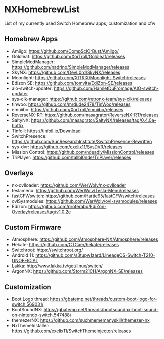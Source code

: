 # NXHomebrewList
List of my currently used Switch Homebrew apps, customization and cfw


## Homebrew Apps

* Amiigo: https://github.com/CompSciOrBust/Amiigo/ 
* Goldleaf: https://github.com/XorTroll/Goldleaf/releases
* SimpleModManager: https://github.com/nadrino/SimpleModManager/releases
* SkyNX: https://github.com/DevL0rd/SkyNX/releases
* Moonlight: https://github.com/XITRIX/Moonlight-Switch/releases
* Edizon SE: https://github.com/tomvita/EdiZon-SE/releases 
* aio-switch-updater: https://github.com/HamletDuFromage/AIO-switch-updater
* sys-clk-manager: https://github.com/retronx-team/sys-clk/releases
* tinwoo: https://github.com/mrdude2478/TinWoo/releases
* emuiibo: https://github.com/XorTroll/emuiibo/releases
* ReverseNX-RT: https://github.com/masagrator/ReverseNX-RT/releases
* SaltyNX: https://github.com/masagrator/SaltyNX/releases/tag/0.4.0a-hotfix
* Tinfoil: https://tinfoil.io/Download
* SwitchPresence: https://github.com/SunResearchInstitute/SwitchPresence-Rewritten
* sys-dvr: https://github.com/exelix11/SysDVR/releases
* Mission Control: https://github.com/ndeadly/MissionControl/releases
* TriPlayer: https://github.com/tallbl0nde/TriPlayer/releases

## Overlays

* nx-ovlloader: https://github.com/WerWolv/nx-ovlloader
* teslamenu: https://github.com/WerWolv/Tesla-Menu/releases
* fastCFWswitch: https://github.com/Hartie95/fastCFWswitch/releases
* ovlSysmodules: https://github.com/WerWolv/ovl-sysmodules/releases
* Edizon: https://github.com/proferabg/EdiZon-Overlay/releases/tag/v1.0.2c

## Custom Firmware

* Atmosphere: https://github.com/Atmosphere-NX/Atmosphere/releases
* Hekate: https://github.com/CTCaer/hekate/releases
* Switchroot: https://switchroot.org/
* Android 11: https://github.com/s3tupw1zard/LineageOS-Switch-T210-UNOFFICIAL
* Lakka: http://www.lakka.tv/get/linux/switch/
* ArgonNX: https://github.com/Storm21CH/ArgonNX-SE/releases


## Customization

* Boot Logo thread: https://gbatemp.net/threads/custom-boot-logo-for-switch.569031/
* BootSoundNX: https://gbatemp.net/threads/bootsoundnx-boot-sound-on-nintendo-switch.547488/
* themezerNX: https://github.com/suchmememanyskill/themezer-nx
* NxThemeInstaller: https://github.com/exelix11/SwitchThemeInjector/releases


